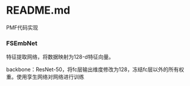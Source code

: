 # README.md
PMF代码实现
### FSEmbNet
特征提取网络，将数据映射为128-d特征向量。

backbone：ResNet-50，将fc层输出维度修改为128，冻结fc层以外的所有权重。使用孪生网络对网络进行训练
